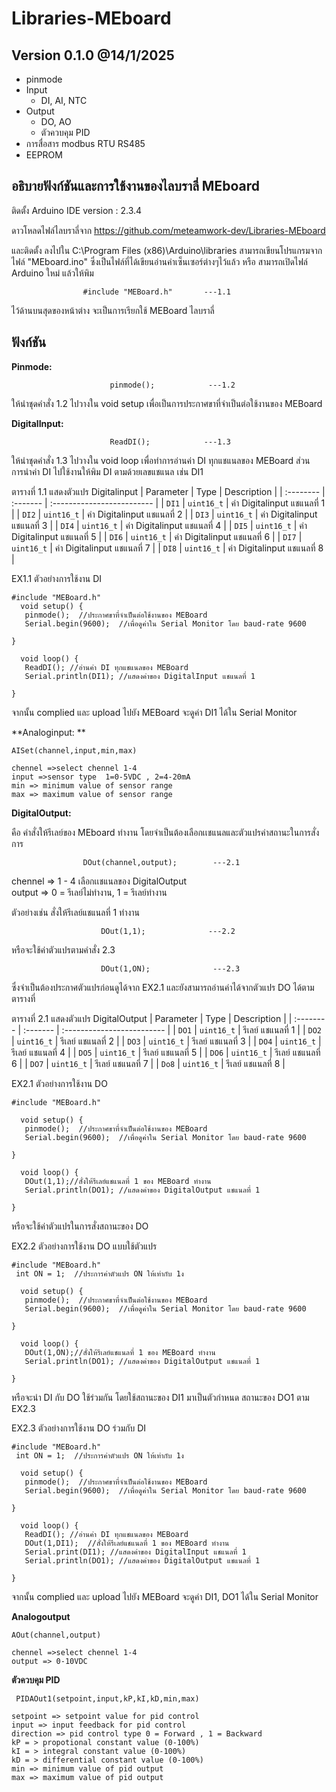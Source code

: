 
# Libraries-MEboard




## Version 0.1.0 @14/1/2025
- pinmode
- Input
  - DI, AI, NTC
- Output
  - DO, AO
  - ตัวควบคุม PID  
- การสื่อสาร modbus RTU RS485
- EEPROM

## อธิบายฟังก์ชันและการใช้งานของไลบราลี่ MEboard
ติดตั้ง Arduino IDE version : 2.3.4 

ดาวโหลดไฟล์ไลบราลี่จาก https://github.com/meteamwork-dev/Libraries-MEboard

และติดตั้ง ลงไปใน C:\Program Files (x86)\Arduino\libraries
สามารถเขียนโปรแกรมจากไฟล์ "MEboard.ino" ซึ่งเป็นไฟล์ที่ได้เขียนอ่านค่าเซ็นเซอร์ต่างๆไว้แล้ว หรือ สามารถเปิดไฟล์ Arduino ใหม่ แล้วให้พิม
```http
                #include "MEBoard.h"       ---1.1
```
ไว้ด้านบนสุดของหน้าต่าง จะเป็นการเรียกใช้ MEBoard ไลบราลี่

## ฟังก์ชัน
**Pinmode:**
```http
                      pinmode();            ---1.2
```
ให้นำชุดคำสั่ง 1.2 ไปวางใน void setup เพื่อเป็นการประกาศขาที่จำเป็นต่อใช้งานของ MEBoard

**DigitalInput:**
```http
                      ReadDI();            ---1.3
```
ให้นำชุดคำสั่ง 1.3 ไปวางใน void loop เพื่อทำการอ่านค่า DI ทุกแชแนลของ MEBoard ส่วนการนำค่า DI ไปใช้งานให้พิม DI ตามด้วยเลขแชแนล เช่น DI1  

ตารางที่ 1.1 แสดงตัวแปร Digitalinput
| Parameter | Type     | Description                |
| :-------- | :------- | :------------------------- |
| `DI1` | `uint16_t` | ค่า Digitalinput แชแนลที่ 1  |
| `DI2` | `uint16_t` | ค่า Digitalinput แชแนลที่ 2  |
| `DI3` | `uint16_t` | ค่า Digitalinput แชแนลที่ 3  |
| `DI4` | `uint16_t` | ค่า Digitalinput แชแนลที่ 4  |
| `DI5` | `uint16_t` | ค่า Digitalinput แชแนลที่ 5  |
| `DI6` | `uint16_t` | ค่า Digitalinput แชแนลที่ 6  |
| `DI7` | `uint16_t` | ค่า Digitalinput แชแนลที่ 7  |
| `DI8` | `uint16_t` | ค่า Digitalinput แชแนลที่ 8  |

EX1.1 ตัวอย่างการใช้งาน DI 
```http
#include "MEBoard.h" 
  void setup() {
   pinmode();  //ประกาศขาที่จำเป็นต่อใช้งานของ MEBoard
   Serial.begin(9600);  //เพื่อดูค่าใน Serial Monitor โดย baud-rate 9600 
  
}

  void loop() {
   ReadDI(); //อ่านค่า DI ทุกแชแนลของ MEBoard
   Serial.println(DI1); //แสดงค่าของ DigitalInput แชแนลที่ 1 
   
}
```
จากนั้น complied และ upload ไปยัง MEBoard จะดูค่า DI1 ได้ใน Serial Monitor 

**Analoginput: **
```http
AISet(channel,input,min,max)
```    
    chennel =>select chennel 1-4
    input =>sensor type  1=0-5VDC , 2=4-20mA 
    min => minimum value of sensor range
    max => maximum value of sensor range  





**DigitalOutput:**

คือ คำสั่งให้รีเลย์ของ MEboard ทำงาน โดยจำเป็นต้องเลือกเเชแนลและตัวแปรค่าสถานะในการสั่งการ
```http 
                DOut(channel,output);        ---2.1
```
chennel => 1 - 4 เลือกเเชแนลของ DigitalOutput   
output => 0 = รีเลย์ไม่ทำงาน, 1 =  รีเลย์ทำงาน

ตัวอย่างเช่น สั่งให้รีเลย์แชแนลที่ 1 ทำงาน
```http 
                    DOut(1,1);              ---2.2
```
หรือจะใช้ค่าตัวแปรตามคำสั่ง 2.3
```http 
                    DOut(1,ON);              ---2.3
```
ซึ่งจำเป็นต้องประกาศตัวแปรก่อนดูได้จาก EX2.1
และยังสามารถอ่านค่าได้จากตัวแปร DO ได้ตามตารางที่ 

ตารางที่ 2.1 แสดงตัวแปร DigitalOutput
| Parameter | Type     | Description                |
| :-------- | :------- | :------------------------- |
| `DO1` | `uint16_t` | รีเลย์ แชแนลที่ 1  |
| `DO2` | `uint16_t` | รีเลย์ แชแนลที่ 2  |
| `DO3` | `uint16_t` | รีเลย์ แชแนลที่ 3  |
| `DO4` | `uint16_t` | รีเลย์  แชแนลที่ 4  |
| `DO5` | `uint16_t` | รีเลย์  แชแนลที่ 5  |
| `DO6` | `uint16_t` | รีเลย์  แชแนลที่ 6  |
| `DO7` | `uint16_t` | รีเลย์  แชแนลที่ 7  |
| `Do8` | `uint16_t` | รีเลย์  แชแนลที่ 8  |

EX2.1 ตัวอย่างการใช้งาน DO 
```http
#include "MEBoard.h" 

  void setup() {
   pinmode();  //ประกาศขาที่จำเป็นต่อใช้งานของ MEBoard
   Serial.begin(9600);  //เพื่อดูค่าใน Serial Monitor โดย baud-rate 9600 
  
}

  void loop() {
   DOut(1,1);//สั่งให้รีเลย์แชแนลที่ 1 ของ MEBoard ทำงาน
   Serial.println(DO1); //แสดงค่าของ DigitalOutput แชแนลที่ 1 
   
}
```
หรือจะใช้ค่าตัวแปรในการสั่งสถานะของ DO

EX2.2 ตัวอย่างการใช้งาน DO แบบใช้ตัวแปร
```http
#include "MEBoard.h" 
 int ON = 1;  //ประการค่าตัวแปร ON ให้เท่ากับ 1ง

  void setup() {
   pinmode();  //ประกาศขาที่จำเป็นต่อใช้งานของ MEBoard
   Serial.begin(9600);  //เพื่อดูค่าใน Serial Monitor โดย baud-rate 9600 
  
}

  void loop() {
   DOut(1,ON);//สั่งให้รีเลย์แชแนลที่ 1 ของ MEBoard ทำงาน
   Serial.println(DO1); //แสดงค่าของ DigitalOutput แชแนลที่ 1 
   
}
```

หรือจะนำ DI กับ DO ใช้ร่วมกัน โดยใช้สถานะของ DI1 มาเป็นตัวกำหนด สถานะของ DO1 ตาม EX2.3

EX2.3 ตัวอย่างการใช้งาน DO ร่วมกับ DI 
```http
#include "MEBoard.h" 
 int ON = 1;  //ประการค่าตัวแปร ON ให้เท่ากับ 1ง

  void setup() {
   pinmode();  //ประกาศขาที่จำเป็นต่อใช้งานของ MEBoard
   Serial.begin(9600);  //เพื่อดูค่าใน Serial Monitor โดย baud-rate 9600 
  
}

  void loop() {
   ReadDI(); //อ่านค่า DI ทุกแชแนลของ MEBoard
   DOut(1,DI1);  //สั่งให้รีเลย์แชแนลที่ 1 ของ MEBoard ทำงาน
   Serial.print(DI1); //แสดงค่าของ DigitalInput แชแนลที่ 1
   Serial.println(DO1); //แสดงค่าของ DigitalOutput แชแนลที่ 1 
   
}
```
จากนั้น complied และ upload ไปยัง MEBoard จะดูค่า DI1, DO1 ได้ใน Serial Monitor 

**Analogoutput**
```http
AOut(channel,output)
```
    chennel =>select chennel 1-4
    output => 0-10VDC 

**ตัวควบคุม PID**
```http
 PIDAOut1(setpoint,input,kP,kI,kD,min,max)
```
    setpoint => setpoint value for pid control
    input => input feedback for pid control
    direction => pid control type 0 = Forward , 1 = Backward 
    kP = > propotional constant value (0-100%)
    kI = > integral constant value (0-100%)
    kD = > differential constant value (0-100%)
    min => minimum value of pid output 
    max => maximum value of pid output 
